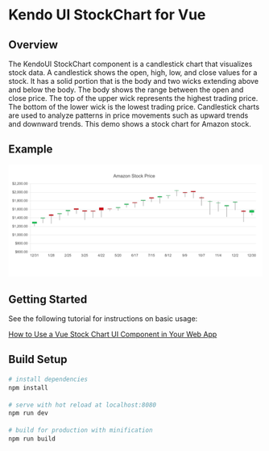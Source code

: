 # Kendo UI StockChart for Vue

## Overview

The KendoUI StockChart component is a candlestick chart that visualizes stock data. A candlestick shows the open, high, low, and close values for a stock. It has a solid portion that is the body and two wicks extending above and below the body. The body shows the range between the open and close price. The top of the upper wick represents the highest trading price. The bottom of the lower wick is the lowest trading price. Candlestick charts are used to analyze patterns in price movements such as upward trends and downward trends. This demo shows a stock chart for Amazon stock.

## Example

![Stock Chart](src/assets/vue-stockchart1.png)

## Getting Started

See the following tutorial for instructions on basic usage:

[How to Use a Vue Stock Chart UI Component in Your Web App](https://www.telerik.com/blogs/how-to-use-a-vue-stock-chart-ui-component-in-your-web-app)

## Build Setup

``` bash
# install dependencies
npm install

# serve with hot reload at localhost:8080
npm run dev

# build for production with minification
npm run build
```
